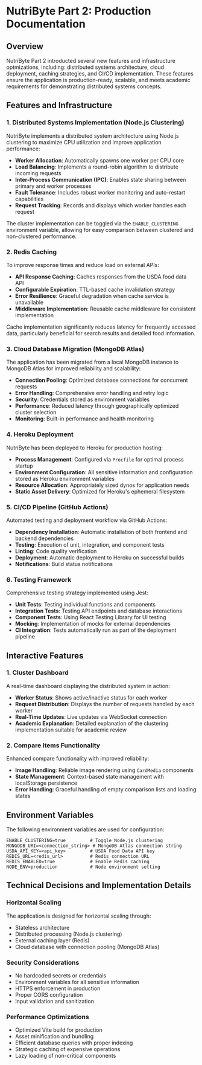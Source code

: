 # NutriByte Part 2: Production Documentation

## Overview

NutriByte Part 2 introducted several new features and infrastructure optmizations, including: distributed systems architecture, cloud deployment, caching strategies, and CI/CD implementation. These features ensure the application is production-ready, scalable, and meets academic requirements for demonstrating distributed systems concepts.

## Features and Infrastructure

### 1. Distributed Systems Implementation (Node.js Clustering)

NutriByte implements a distributed system architecture using Node.js clustering to maximize CPU utilization and improve application performance:

- **Worker Allocation**: Automatically spawns one worker per CPU core
- **Load Balancing**: Implements a round-robin algorithm to distribute incoming requests
- **Inter-Process Communication (IPC)**: Enables state sharing between primary and worker processes
- **Fault Tolerance**: Includes robust worker monitoring and auto-restart capabilities
- **Request Tracking**: Records and displays which worker handles each request

The cluster implementation can be toggled via the `ENABLE_CLUSTERING` environment variable, allowing for easy comparison between clustered and non-clustered performance.

### 2. Redis Caching

To improve response times and reduce load on external APIs:

- **API Response Caching**: Caches responses from the USDA food data API
- **Configurable Expiration**: TTL-based cache invalidation strategy
- **Error Resilience**: Graceful degradation when cache service is unavailable
- **Middleware Implementation**: Reusable cache middleware for consistent implementation

Cache implementation significantly reduces latency for frequently accessed data, particularly beneficial for search results and detailed food information.

### 3. Cloud Database Migration (MongoDB Atlas)

The application has been migrated from a local MongoDB instance to MongoDB Atlas for improved reliability and scalability:

- **Connection Pooling**: Optimized database connections for concurrent requests
- **Error Handling**: Comprehensive error handling and retry logic
- **Security**: Credentials stored as environment variables
- **Performance**: Reduced latency through geographically optimized cluster selection
- **Monitoring**: Built-in performance and health monitoring

### 4. Heroku Deployment

NutriByte has been deployed to Heroku for production hosting:

- **Process Management**: Configured via `Procfile` for optimal process startup
- **Environment Configuration**: All sensitive information and configuration stored as Heroku environment variables
- **Resource Allocation**: Appropriately sized dynos for application needs
- **Static Asset Delivery**: Optimized for Heroku's ephemeral filesystem

### 5. CI/CD Pipeline (GitHub Actions)

Automated testing and deployment workflow via GitHub Actions:

- **Dependency Installation**: Automatic installation of both frontend and backend dependencies
- **Testing**: Execution of unit, integration, and component tests
- **Linting**: Code quality verification
- **Deployment**: Automatic deployment to Heroku on successful builds
- **Notifications**: Build status notifications

### 6. Testing Framework

Comprehensive testing strategy implemented using Jest:

- **Unit Tests**: Testing individual functions and components
- **Integration Tests**: Testing API endpoints and database interactions
- **Component Tests**: Using React Testing Library for UI testing
- **Mocking**: Implementation of mocks for external dependencies
- **CI Integration**: Tests automatically run as part of the deployment pipeline

## Interactive Features

### 1. Cluster Dashboard

A real-time dashboard displaying the distributed system in action:

- **Worker Status**: Shows active/inactive status for each worker
- **Request Distribution**: Displays the number of requests handled by each worker
- **Real-Time Updates**: Live updates via WebSocket connection
- **Academic Explanation**: Detailed explanation of the clustering implementation suitable for academic review

### 2. Compare Items Functionality

Enhanced compare functionality with improved reliability:

- **Image Handling**: Reliable image rendering using `CardMedia` components
- **State Management**: Context-based state management with localStorage persistence
- **Error Handling**: Graceful handling of empty comparison lists and loading states

## Environment Variables

The following environment variables are used for configuration:

```
ENABLE_CLUSTERING=true         # Toggle Node.js clustering
MONGODB_URI=<connection_string> # MongoDB Atlas connection string
USDA_API_KEY=<api_key>         # USDA Food Data API key
REDIS_URL=<redis_url>          # Redis connection URL
REDIS_ENABLED=true             # Enable Redis caching
NODE_ENV=production            # Node environment setting
```

## Technical Decisions and Implementation Details

### Horizontal Scaling

The application is designed for horizontal scaling through:
- Stateless architecture
- Distributed processing (Node.js clustering)
- External caching layer (Redis)
- Cloud database with connection pooling (MongoDB Atlas)

### Security Considerations

- No hardcoded secrets or credentials
- Environment variables for all sensitive information
- HTTPS enforcement in production
- Proper CORS configuration
- Input validation and sanitization

### Performance Optimizations

- Optimized Vite build for production
- Asset minification and bundling
- Efficient database queries with proper indexing
- Strategic caching of expensive operations
- Lazy loading of non-critical components
